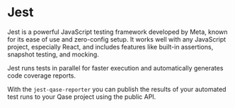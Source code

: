 # Jest

Jest is a powerful JavaScript testing framework developed by Meta, known for its ease of use and zero-config setup. It works well with any JavaScript project, especially React, and includes features like built-in assertions, snapshot testing, and mocking.

Jest runs tests in parallel for faster execution and automatically generates code coverage reports.

With the `jest-qase-reporter` you can publish the results of your automated test runs to your Qase project using the public API.

